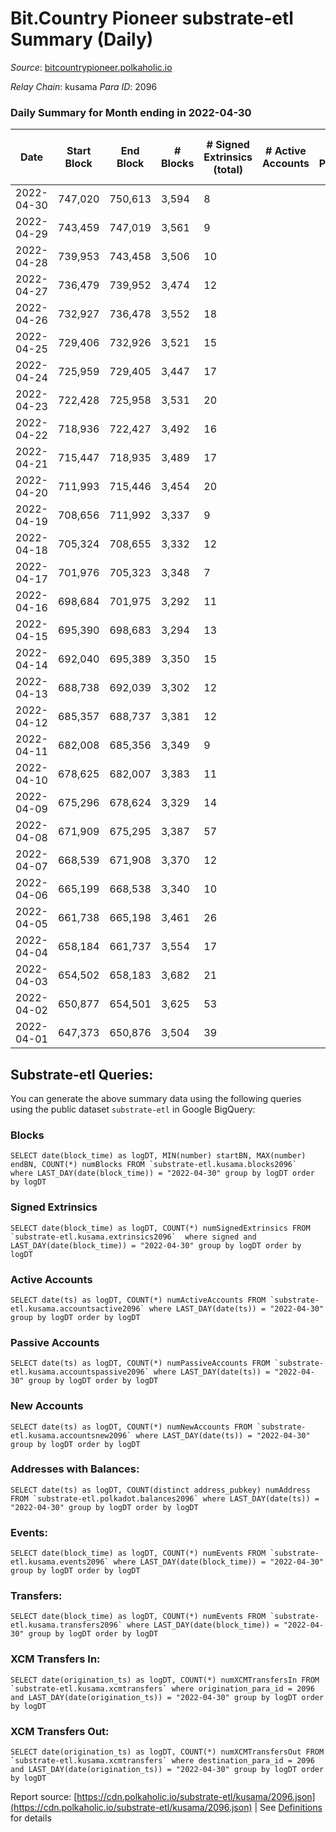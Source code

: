 # Bit.Country Pioneer substrate-etl Summary (Daily)

_Source_: [bitcountrypioneer.polkaholic.io](https://bitcountrypioneer.polkaholic.io)

*Relay Chain*: kusama
*Para ID*: 2096



### Daily Summary for Month ending in 2022-04-30


| Date | Start Block | End Block | # Blocks | # Signed Extrinsics (total) | # Active Accounts | # Passive | # New | # Addresses with Balances | # Events | # Transfers | # XCM Transfers In | # XCM Transfers Out | Issues | 
| ---- | ----------- | --------- | -------- | --------------------------- | ----------------- | --------- | ----- | ------------------------- | -------- | ----------- | ------------------ | ------------------- | ------ |
| 2022-04-30 | 747,020 | 750,613 | 3,594 | 8 |  |  |  | 16,146 | 7,495 | 263  |   |   |  |
| 2022-04-29 | 743,459 | 747,019 | 3,561 | 9 |  |  |  | 16,146 | 7,431 | 264  |   |   |  |
| 2022-04-28 | 739,953 | 743,458 | 3,506 | 10 |  |  |  | 16,146 | 7,373 | 406  |   |   |  |
| 2022-04-27 | 736,479 | 739,952 | 3,474 | 12 |  |  |  | 16,096 | 7,537 | 529  |   |   |  |
| 2022-04-26 | 732,927 | 736,478 | 3,552 | 18 |  |  |  | 16,096 | 7,762 | 564  |   |   |  |
| 2022-04-25 | 729,406 | 732,926 | 3,521 | 15 |  |  |  | 16,096 | 7,553 | 436  |   |   |  |
| 2022-04-24 | 725,959 | 729,405 | 3,447 | 17 |  |  |  | 16,096 | 7,527 | 647  |   |   |  |
| 2022-04-23 | 722,428 | 725,958 | 3,531 | 20 |  |  |  | 16,046 | 7,531 | 369  |   |   |  |
| 2022-04-22 | 718,936 | 722,427 | 3,492 | 16 |  |  |  | 16,046 | 7,632 | 564  |   |   |  |
| 2022-04-21 | 715,447 | 718,935 | 3,489 | 17 |  |  |  | 16,046 | 7,625 | 667  |   |   |  |
| 2022-04-20 | 711,993 | 715,446 | 3,454 | 20 |  |  |  | 15,996 | 7,602 | 691  |   |   |  |
| 2022-04-19 | 708,656 | 711,992 | 3,337 | 9 |  |  |  | 15,946 | 7,027 | 308  |   |   |  |
| 2022-04-18 | 705,324 | 708,655 | 3,332 | 12 |  |  |  | 15,946 | 7,013 | 285  |   |   |  |
| 2022-04-17 | 701,976 | 705,323 | 3,348 | 7 |  |  |  | 15,946 | 6,991 | 359  |   |   |  |
| 2022-04-16 | 698,684 | 701,975 | 3,292 | 11 |  |  |  | 15,896 | 7,104 | 465  |   |   |  |
| 2022-04-15 | 695,390 | 698,683 | 3,294 | 13 |  |  |  | 15,896 | 7,136 | 479  |   |   |  |
| 2022-04-14 | 692,040 | 695,389 | 3,350 | 15 |  |  |  | 15,896 | 7,275 | 599  |   |   |  |
| 2022-04-13 | 688,738 | 692,039 | 3,302 | 12 |  |  |  | 15,846 | 7,106 | 438  |   |   |  |
| 2022-04-12 | 685,357 | 688,737 | 3,381 | 12 |  |  |  | 15,846 | 7,298 | 577  |   |   |  |
| 2022-04-11 | 682,008 | 685,356 | 3,349 | 9 |  |  |  | 15,796 | 7,144 | 397  |   |   |  |
| 2022-04-10 | 678,625 | 682,007 | 3,383 | 11 |  |  |  | 15,796 | 7,232 | 513  |   |   |  |
| 2022-04-09 | 675,296 | 678,624 | 3,329 | 14 |  |  |  | 15,746 | 7,171 | 439  |   |   |  |
| 2022-04-08 | 671,909 | 675,295 | 3,387 | 57 |  |  |  | 15,746 | 7,736 | 779  |   |   |  |
| 2022-04-07 | 668,539 | 671,908 | 3,370 | 12 |  |  |  | 15,696 | 7,230 | 426  |   |   |  |
| 2022-04-06 | 665,199 | 668,538 | 3,340 | 10 |  |  |  | 15,696 | 7,089 | 462  |   |   |  |
| 2022-04-05 | 661,738 | 665,198 | 3,461 | 26 |  |  |  | 15,646 | 7,790 | 938  |   |   |  |
| 2022-04-04 | 658,184 | 661,737 | 3,554 | 17 |  |  |  | 15,546 | 7,789 | 804  |   |   |  |
| 2022-04-03 | 654,502 | 658,183 | 3,682 | 21 |  |  |  | 15,446 | 8,190 | 906  |   |   |  |
| 2022-04-02 | 650,877 | 654,501 | 3,625 | 53 |  |  |  | 15,346 | 8,817 | 1,597  |   |   |  |
| 2022-04-01 | 647,373 | 650,876 | 3,504 | 39 |  |  |  | 15,196 | 8,091 | 1,088  |   |   |  |

## Substrate-etl Queries:
You can generate the above summary data using the following queries using the public dataset `substrate-etl` in Google BigQuery:


### Blocks
```
SELECT date(block_time) as logDT, MIN(number) startBN, MAX(number) endBN, COUNT(*) numBlocks FROM `substrate-etl.kusama.blocks2096`  where LAST_DAY(date(block_time)) = "2022-04-30" group by logDT order by logDT
```


### Signed Extrinsics
```
SELECT date(block_time) as logDT, COUNT(*) numSignedExtrinsics FROM `substrate-etl.kusama.extrinsics2096`  where signed and LAST_DAY(date(block_time)) = "2022-04-30" group by logDT order by logDT
```


### Active Accounts
```
SELECT date(ts) as logDT, COUNT(*) numActiveAccounts FROM `substrate-etl.kusama.accountsactive2096` where LAST_DAY(date(ts)) = "2022-04-30" group by logDT order by logDT
```


### Passive Accounts
```
SELECT date(ts) as logDT, COUNT(*) numPassiveAccounts FROM `substrate-etl.kusama.accountspassive2096` where LAST_DAY(date(ts)) = "2022-04-30" group by logDT order by logDT
```


### New Accounts
```
SELECT date(ts) as logDT, COUNT(*) numNewAccounts FROM `substrate-etl.kusama.accountsnew2096` where LAST_DAY(date(ts)) = "2022-04-30" group by logDT order by logDT
```


### Addresses with Balances:
```
SELECT date(ts) as logDT, COUNT(distinct address_pubkey) numAddress FROM `substrate-etl.polkadot.balances2096` where LAST_DAY(date(ts)) = "2022-04-30" group by logDT order by logDT
```


### Events:
```
SELECT date(block_time) as logDT, COUNT(*) numEvents FROM `substrate-etl.kusama.events2096` where LAST_DAY(date(block_time)) = "2022-04-30" group by logDT order by logDT
```


### Transfers:
```
SELECT date(block_time) as logDT, COUNT(*) numEvents FROM `substrate-etl.kusama.transfers2096` where LAST_DAY(date(block_time)) = "2022-04-30" group by logDT order by logDT
```


### XCM Transfers In:
```
SELECT date(origination_ts) as logDT, COUNT(*) numXCMTransfersIn FROM `substrate-etl.kusama.xcmtransfers` where origination_para_id = 2096 and LAST_DAY(date(origination_ts)) = "2022-04-30" group by logDT order by logDT
```


### XCM Transfers Out:
```
SELECT date(origination_ts) as logDT, COUNT(*) numXCMTransfersOut FROM `substrate-etl.kusama.xcmtransfers` where destination_para_id = 2096 and LAST_DAY(date(origination_ts)) = "2022-04-30" group by logDT order by logDT
```



Report source: [https://cdn.polkaholic.io/substrate-etl/kusama/2096.json](https://cdn.polkaholic.io/substrate-etl/kusama/2096.json) | See [Definitions](/DEFINITIONS.md) for details
